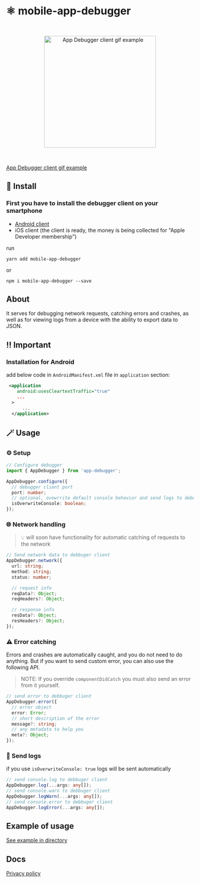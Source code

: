 # ⚛️ mobile-app-debugger

<br/>
  <p align="center">
    <img src="example/img/example-1.gif" alt="App Debugger client gif example" width="300">
  </p>
<br/>

[App Debugger client gif example](https://giphy.com/gifs/android-ios-react-native-afXhgFXufSlLWf04q4)


## 🚀 Install

### First you have to install the debugger client on your smartphone

- [Android client](https://play.google.com/store/apps/details?id=ru.kirillag.mobileappdebugger)
- iOS client (the client is ready, the money is being collected for "Apple Developer membership")

run

`yarn add mobile-app-debugger`

or

`npm i mobile-app-debugger --save`

## About

It serves for debugging network requests, catching errors and crashes, as well as for viewing logs from a device with the ability to export data to JSON.

## ‼️ Important
### Installation for Android

add below code in `AndroidManifest.xml` file in `application` section:

```XML
 <application
    android:usesCleartextTraffic="true"
    ...
  >
      ...
  </application>
```

## 🪄 Usage

### ⚙️ Setup
```typescript
// Configure debugger
import { AppDebugger } from 'app-debugger';

AppDebugger.configure({
  // debugger client port
  port: number;
  // optional, ovewrrite default console behavior and send logs to debugger client
  isOverwriteConsole: boolean;
});
```

### 🌐 Network handling

> 💡 will soon have functionality for automatic catching of requests to the network

```typescript
// Send network data to debbuger client
AppDebugger.network({
  url: string;
  method: string;
  status: number;

  // request info
  reqData?: Object;
  reqHeaders?: Object;

  // response info
  resData?: Object;
  resHeaders?: Object;
});
```

### ⚠️ Error catching
Errors and crashes are automatically caught, and you do not need to do anything. But if you want to send custom error, you can also use the following API.

> NOTE: If you override `componentDidCatch` you must also send an error from it yourself.

```typescript
// send error to debbuger client
AppDebugger.error({
  // error object
  error: Error;
  // short description of the error
  message?: string;
  // any metadata to help you
  meta?: Object;
});
```

### 💬 Send logs

if you use `isOverwriteConsole: true` logs will be sent automatically

```typescript
// send console.log to debbuger client
AppDebugger.log(...args: any[]);
// send console.warn to debbuger client
AppDebugger.logWarn(...args: any[]);
// send console.error to debbuger client
AppDebugger.logError(...args: any[]);
```

## Example of usage

[See example in directory](https://github.com/iGroza/mobile-app-debugger/tree/master/example/src)

## Docs

[Privacy policy](https://www.termsfeed.com/live/b41d66d1-43ba-48af-88b0-c14ec71bd810)
